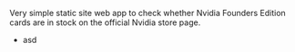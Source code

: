 Very simple static site web app to check whether Nvidia Founders Edition cards are in stock on the official Nvidia store page.

- asd
